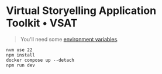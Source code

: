 # Virtual Storyelling Application Toolkit • VSAT

> You'll need some [environment variables](./docs/environment-variables.md).

```shell
nvm use 22
npm install
docker compose up --detach
npm run dev
```
